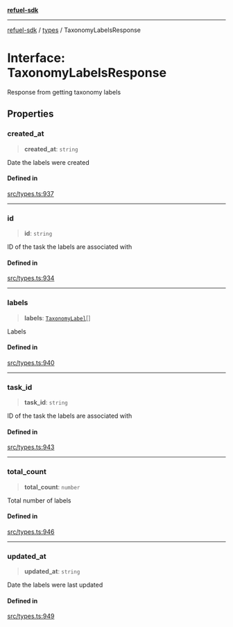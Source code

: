 [**refuel-sdk**](../../README.md)

***

[refuel-sdk](../../modules.md) / [types](../README.md) / TaxonomyLabelsResponse

# Interface: TaxonomyLabelsResponse

Response from getting taxonomy labels

## Properties

### created\_at

> **created\_at**: `string`

Date the labels were created

#### Defined in

[src/types.ts:937](https://github.com/refuel-ai/refuel-sdk/blob/f2e28ab259fcf3e0cbb5ccf9e6bee5d2eda4cd6f/src/types.ts#L937)

***

### id

> **id**: `string`

ID of the task the labels are associated with

#### Defined in

[src/types.ts:934](https://github.com/refuel-ai/refuel-sdk/blob/f2e28ab259fcf3e0cbb5ccf9e6bee5d2eda4cd6f/src/types.ts#L934)

***

### labels

> **labels**: [`TaxonomyLabel`](TaxonomyLabel.md)[]

Labels

#### Defined in

[src/types.ts:940](https://github.com/refuel-ai/refuel-sdk/blob/f2e28ab259fcf3e0cbb5ccf9e6bee5d2eda4cd6f/src/types.ts#L940)

***

### task\_id

> **task\_id**: `string`

ID of the task the labels are associated with

#### Defined in

[src/types.ts:943](https://github.com/refuel-ai/refuel-sdk/blob/f2e28ab259fcf3e0cbb5ccf9e6bee5d2eda4cd6f/src/types.ts#L943)

***

### total\_count

> **total\_count**: `number`

Total number of labels

#### Defined in

[src/types.ts:946](https://github.com/refuel-ai/refuel-sdk/blob/f2e28ab259fcf3e0cbb5ccf9e6bee5d2eda4cd6f/src/types.ts#L946)

***

### updated\_at

> **updated\_at**: `string`

Date the labels were last updated

#### Defined in

[src/types.ts:949](https://github.com/refuel-ai/refuel-sdk/blob/f2e28ab259fcf3e0cbb5ccf9e6bee5d2eda4cd6f/src/types.ts#L949)
